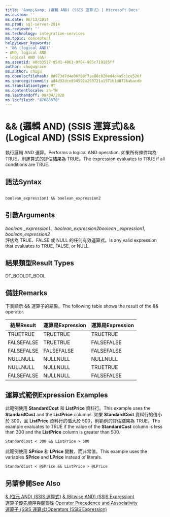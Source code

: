 ```yaml
---
title: '&amp;&amp; (邏輯 AND) (SSIS 運算式) | Microsoft Docs'
ms.custom: ''
ms.date: 06/13/2017
ms.prod: sql-server-2014
ms.reviewer: ''
ms.technology: integration-services
ms.topic: conceptual
helpviewer_keywords:
- '&& (logical AND)'
- AND, logical AND
- logical AND (&&)
ms.assetid: a8cb3517-d5d1-4861-9f04-905c719185ff
author: chugugrace
ms.author: chugu
ms.openlocfilehash: 8d973d7d4e86f88f7ae88c820ed4e4a5c1ce526f
ms.sourcegitcommit: ad4d92dce894592a259721a1571b1d8736abacdb
ms.translationtype: MT
ms.contentlocale: zh-TW
ms.lasthandoff: 08/04/2020
ms.locfileid: "87688070"
---
```

# <a name="ampamp-logical-and-ssis-expression"></a><span data-ttu-id="7ed6a-102">&amp;&amp; (邏輯 AND) (SSIS 運算式)</span><span class="sxs-lookup"><span data-stu-id="7ed6a-102">&amp;&amp; (Logical AND) (SSIS Expression)</span></span>
  <span data-ttu-id="7ed6a-103">執行邏輯 AND 運算。</span><span class="sxs-lookup"><span data-stu-id="7ed6a-103">Performs a logical AND operation.</span></span> <span data-ttu-id="7ed6a-104">如果所有條件均為 TRUE，則運算式的評估結果為 TRUE。</span><span class="sxs-lookup"><span data-stu-id="7ed6a-104">The expression evaluates to TRUE if all conditions are TRUE.</span></span>  
  
## <a name="syntax"></a><span data-ttu-id="7ed6a-105">語法</span><span class="sxs-lookup"><span data-stu-id="7ed6a-105">Syntax</span></span>  
  
```  
  
boolean_expression1 && boolean_expression2  
```  
  
## <a name="arguments"></a><span data-ttu-id="7ed6a-106">引數</span><span class="sxs-lookup"><span data-stu-id="7ed6a-106">Arguments</span></span>  
 <span data-ttu-id="7ed6a-107">*boolean _expression1、boolean_expression2*</span><span class="sxs-lookup"><span data-stu-id="7ed6a-107">*boolean _expression1, boolean_expression2*</span></span>  
 <span data-ttu-id="7ed6a-108">評估為 TRUE、FALSE 或 NULL 的任何有效運算式。</span><span class="sxs-lookup"><span data-stu-id="7ed6a-108">Is any valid expression that evaluates to TRUE, FALSE, or NULL.</span></span>  
  
## <a name="result-types"></a><span data-ttu-id="7ed6a-109">結果類型</span><span class="sxs-lookup"><span data-stu-id="7ed6a-109">Result Types</span></span>  
 <span data-ttu-id="7ed6a-110">DT_BOOL</span><span class="sxs-lookup"><span data-stu-id="7ed6a-110">DT_BOOL</span></span>  
  
## <a name="remarks"></a><span data-ttu-id="7ed6a-111">備註</span><span class="sxs-lookup"><span data-stu-id="7ed6a-111">Remarks</span></span>  
 <span data-ttu-id="7ed6a-112">下表顯示 && 運算子的結果。</span><span class="sxs-lookup"><span data-stu-id="7ed6a-112">The following table shows the result of the && operator.</span></span>  
  
|<span data-ttu-id="7ed6a-113">結果</span><span class="sxs-lookup"><span data-stu-id="7ed6a-113">Result</span></span>|<span data-ttu-id="7ed6a-114">運算是</span><span class="sxs-lookup"><span data-stu-id="7ed6a-114">Expression</span></span>|<span data-ttu-id="7ed6a-115">運算是</span><span class="sxs-lookup"><span data-stu-id="7ed6a-115">Expression</span></span>|  
|------------|----------------|----------------|  
|<span data-ttu-id="7ed6a-116">TRUE</span><span class="sxs-lookup"><span data-stu-id="7ed6a-116">TRUE</span></span>|<span data-ttu-id="7ed6a-117">TRUE</span><span class="sxs-lookup"><span data-stu-id="7ed6a-117">TRUE</span></span>|<span data-ttu-id="7ed6a-118">TRUE</span><span class="sxs-lookup"><span data-stu-id="7ed6a-118">TRUE</span></span>|  
|<span data-ttu-id="7ed6a-119">FALSE</span><span class="sxs-lookup"><span data-stu-id="7ed6a-119">FALSE</span></span>|<span data-ttu-id="7ed6a-120">TRUE</span><span class="sxs-lookup"><span data-stu-id="7ed6a-120">TRUE</span></span>|<span data-ttu-id="7ed6a-121">FALSE</span><span class="sxs-lookup"><span data-stu-id="7ed6a-121">FALSE</span></span>|  
|<span data-ttu-id="7ed6a-122">FALSE</span><span class="sxs-lookup"><span data-stu-id="7ed6a-122">FALSE</span></span>|<span data-ttu-id="7ed6a-123">FALSE</span><span class="sxs-lookup"><span data-stu-id="7ed6a-123">FALSE</span></span>|<span data-ttu-id="7ed6a-124">FALSE</span><span class="sxs-lookup"><span data-stu-id="7ed6a-124">FALSE</span></span>|  
|<span data-ttu-id="7ed6a-125">NULL</span><span class="sxs-lookup"><span data-stu-id="7ed6a-125">NULL</span></span>|<span data-ttu-id="7ed6a-126">NULL</span><span class="sxs-lookup"><span data-stu-id="7ed6a-126">NULL</span></span>|<span data-ttu-id="7ed6a-127">NULL</span><span class="sxs-lookup"><span data-stu-id="7ed6a-127">NULL</span></span>|  
|<span data-ttu-id="7ed6a-128">NULL</span><span class="sxs-lookup"><span data-stu-id="7ed6a-128">NULL</span></span>|<span data-ttu-id="7ed6a-129">NULL</span><span class="sxs-lookup"><span data-stu-id="7ed6a-129">NULL</span></span>|<span data-ttu-id="7ed6a-130">TRUE</span><span class="sxs-lookup"><span data-stu-id="7ed6a-130">TRUE</span></span>|  
|<span data-ttu-id="7ed6a-131">FALSE</span><span class="sxs-lookup"><span data-stu-id="7ed6a-131">FALSE</span></span>|<span data-ttu-id="7ed6a-132">NULL</span><span class="sxs-lookup"><span data-stu-id="7ed6a-132">NULL</span></span>|<span data-ttu-id="7ed6a-133">FALSE</span><span class="sxs-lookup"><span data-stu-id="7ed6a-133">FALSE</span></span>|  
  
## <a name="expression-examples"></a><span data-ttu-id="7ed6a-134">運算式範例</span><span class="sxs-lookup"><span data-stu-id="7ed6a-134">Expression Examples</span></span>  
 <span data-ttu-id="7ed6a-135">此範例使用 **StandardCost** 和 **ListPrice** 資料行。</span><span class="sxs-lookup"><span data-stu-id="7ed6a-135">This example uses the **StandardCost** and the **ListPrice** columns.</span></span> <span data-ttu-id="7ed6a-136">如果 **StandardCost** 資料行的值小於 300，且 **ListPrice** 資料行的值大於 500，則範例的評估結果為 TRUE。</span><span class="sxs-lookup"><span data-stu-id="7ed6a-136">The example evaluates to TRUE if the value of the **StandardCost** column is less than 300 and the **ListPrice** column is greater than 500.</span></span>  
  
```  
StandardCost < 300 && ListPrice > 500  
```  
  
 <span data-ttu-id="7ed6a-137">此範例使用 **SPrice** 和 **LPrice** 變數，而非常值。</span><span class="sxs-lookup"><span data-stu-id="7ed6a-137">This example uses the variables **SPrice** and **LPrice** instead of literals.</span></span>  
  
```  
StandardCost < @SPrice && ListPrice > @LPrice  
```  
  
## <a name="see-also"></a><span data-ttu-id="7ed6a-138">另請參閱</span><span class="sxs-lookup"><span data-stu-id="7ed6a-138">See Also</span></span>  
 <span data-ttu-id="7ed6a-139">[& &#40;位元 AND&#41; &#40;SSIS 運算式&#41;](bitwise-and-ssis-expression.md) </span><span class="sxs-lookup"><span data-stu-id="7ed6a-139">[& &#40;Bitwise AND&#41; &#40;SSIS Expression&#41;](bitwise-and-ssis-expression.md) </span></span>  
 <span data-ttu-id="7ed6a-140">[運算子優先順序與關聯性](operator-precedence-and-associativity.md) </span><span class="sxs-lookup"><span data-stu-id="7ed6a-140">[Operator Precedence and Associativity](operator-precedence-and-associativity.md) </span></span>  
 [<span data-ttu-id="7ed6a-141">運算子 &#40;SSIS 運算式&#41;</span><span class="sxs-lookup"><span data-stu-id="7ed6a-141">Operators &#40;SSIS Expression&#41;</span></span>](operators-ssis-expression.md)  
  
  
